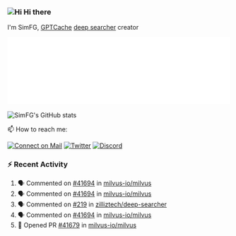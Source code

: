 ### <img src='https://qpluspicture.oss-cn-beijing.aliyuncs.com/6LjjQA/Hi.gif' alt='Hi' width="24"/> Hi there

I'm SimFG, [GPTCache](https://github.com/zilliztech/GPTCache) [deep searcher](https://github.com/zilliztech/deep-searcher) creator

![Metrics 👋](/metrics.plugin.followup.user.svg)

![SimFG's GitHub stats](https://github-readme-stats.vercel.app/api?username=SimFG&show_icons=true&theme=radical&count_private=true)

📫 How to reach me:

[![Connect on Mail](https://img.shields.io/badge/Ask%20me-anything-1abc9c.svg)](mailto:1142838399@qq.com)
[![Twitter](https://img.shields.io/twitter/follow/FogSim?style=social)](https://twitter.com/FogSim)
[![Discord](https://img.shields.io/discord/1092648432495251507?label=Discord&logo=discord)](https://discord.gg/Q8C6WEjSWV)

### :zap: Recent Activity

<!--START_SECTION:activity-->
1. 🗣 Commented on [#41694](https://github.com/milvus-io/milvus/issues/41694) in [milvus-io/milvus](https://github.com/milvus-io/milvus)
2. 🗣 Commented on [#41694](https://github.com/milvus-io/milvus/issues/41694) in [milvus-io/milvus](https://github.com/milvus-io/milvus)
3. 🗣 Commented on [#219](https://github.com/zilliztech/deep-searcher/issues/219) in [zilliztech/deep-searcher](https://github.com/zilliztech/deep-searcher)
4. 🗣 Commented on [#41694](https://github.com/milvus-io/milvus/issues/41694) in [milvus-io/milvus](https://github.com/milvus-io/milvus)
5. 💪 Opened PR [#41679](https://github.com/milvus-io/milvus/pull/41679) in [milvus-io/milvus](https://github.com/milvus-io/milvus)
<!--END_SECTION:activity-->

